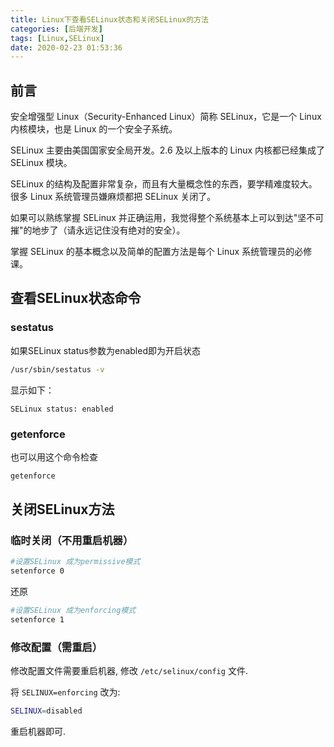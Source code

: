```yaml
---
title: Linux下查看SELinux状态和关闭SELinux的方法
categories: [后端开发]
tags: [Linux,SELinux]
date: 2020-02-23 01:53:36
---
```


<!-- more -->

## 前言

安全增强型 Linux（Security-Enhanced Linux）简称 SELinux，它是一个 Linux 内核模块，也是 Linux 的一个安全子系统。

SELinux 主要由美国国家安全局开发。2.6 及以上版本的 Linux 内核都已经集成了 SELinux 模块。

SELinux 的结构及配置非常复杂，而且有大量概念性的东西，要学精难度较大。很多 Linux 系统管理员嫌麻烦都把 SELinux 关闭了。

如果可以熟练掌握 SELinux 并正确运用，我觉得整个系统基本上可以到达"坚不可摧"的地步了（请永远记住没有绝对的安全）。

掌握 SELinux 的基本概念以及简单的配置方法是每个 Linux 系统管理员的必修课。

## 查看SELinux状态命令

### sestatus

如果SELinux status参数为enabled即为开启状态

```sh
/usr/sbin/sestatus -v
```

显示如下：

```config
SELinux status: enabled
```

### getenforce

也可以用这个命令检查

```sh
getenforce
```

## 关闭SELinux方法

### 临时关闭（不用重启机器）

```sh
#设置SELinux 成为permissive模式
setenforce 0
```

还原

```sh
#设置SELinux 成为enforcing模式
setenforce 1
```

### 修改配置（需重启）

修改配置文件需要重启机器, 修改 `/etc/selinux/config` 文件.

将 `SELINUX=enforcing` 改为:

```sh
SELINUX=disabled
```

重启机器即可.
